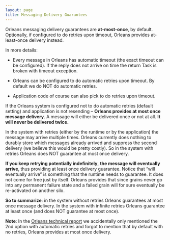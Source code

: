 ```yaml
---
layout: page
title: Messaging Delivery Guarantees
---
```


Orleans messaging delivery guarantees are **at-most-once**, by default.
Optionally, if configured to do retries upon timeout, Orleans provides at-least-once deliv­ery instead.

In more details:

* Every message in Orleans has automatic timeout (the exact timeout can be configured). If the reply does not arrive on time the return Task is broken with timeout exception.

* Orleans can be configured to do automatic retries upon timeout. By default we do NOT do automatic retries.

* Application code of course can also pick to do retries upon timeout.

If the Orleans system is configured not to do automatic retries (default setting) and application is not resending – **Orleans provides at most once message delivery**. A message will either be delivered once or not at all. **It will never be delivered twice.**

In the system with retries (either by the runtime or by the application) the message may arrive multiple times. Orleans currently does nothing to durably store which messages already arrived and suppress the second delivery (we believe this would be pretty costly). So in the system with retries Orleans does NOT guarantee at most once delivery. 

**If you keep retrying potentially indefinitely**, **the message will eventually arrive**, thus providing at least once delivery guarantee. Notice that “will eventually arrive” is something that the runtime needs to guarantee. It does not come for free just by itself. Orleans provides that since grains never go into any permanent failure state and a failed grain will for sure eventually be re-activated on another silo.

**So to summarize**: in the system without retries Orleans guarantees at most once message delivery. In the system with infinite retries Orleans guarantee at least once (and does NOT guarantee at most once).


**Note**: 
In the [Orleans technical report](http://research.microsoft.com/pubs/210931/Orleans-MSR-TR-2014-41.pdf) we accidentally only mentioned the 2nd option with automatic retries and forgot to mention that by default with no retries, Orleans provides at most once delivery.